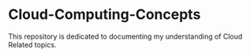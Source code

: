 # Cloud-Computing-Concepts

This repository is dedicated to documenting my understanding of Cloud Related topics.
